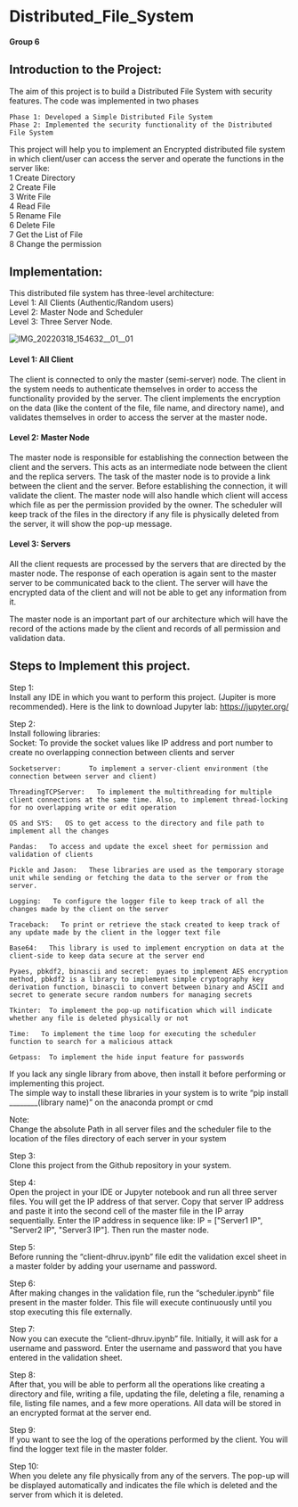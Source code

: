 # Distributed_File_System  
  
#### Group 6  
  
## Introduction to the Project:
    
The aim of this project is to build a Distributed File System with security features. The code was implemented in two phases    
    
	Phase 1: Developed a Simple Distributed File System    
	Phase 2: Implemented the security functionality of the Distributed File System
	    
This project will help you to implement an Encrypted distributed file system in which client/user can access the server and operate the functions in the server like:       
  1 Create Directory   
  2 Create File   
  3 Write File   
  4 Read File   
  5 Rename File   
  6 Delete File   
  7 Get the List of File  
  8 Change the permission    
  

## Implementation:

This distributed file system has three-level architecture:  
Level 1: All Clients (Authentic/Random users)   
Level 2: Master Node and Scheduler    
Level 3: Three Server Node.      

![IMG_20220318_154632__01__01](https://user-images.githubusercontent.com/34422998/159078539-618bda95-6b7f-4ae1-9d2e-1dd066d6c133.jpg)

#### Level 1: All Client  
The client is connected to only the master (semi-server) node. The client in the system needs to authenticate themselves in order to access the functionality provided by the server. The client implements the encryption on the data (like the content of the file, file name, and directory name), and validates themselves in order to access the server at the master node.     

#### Level 2: Master Node   
The master node is responsible for establishing the connection between the client and the servers. This acts as an intermediate node between the client and the replica servers. The task of the master node is to provide a link between the client and the server. Before establishing the connection, it will validate the client. The master node will also handle which client will access which file as per the permission provided by the owner. The scheduler will keep track of the files in the directory if any file is physically deleted from the server, it will show the pop-up message.        

#### Level 3: Servers  
All the client requests are processed by the servers that are directed by the master node. The response of each operation is again sent to the master server to be communicated back to the client. The server will have the encrypted data of the client and will not be able to get any information from it.   
    
 The master node is an important part of our architecture which will have the record of the actions made by the client and records of all permission and validation data.       
    
## Steps to Implement this project.  
  
Step 1:  
Install any IDE in which you want to perform this project. (Jupiter is more recommended). Here is the link to download Jupyter lab: https://jupyter.org/
       
            
Step 2:   
Install following libraries:   
  	Socket:	       To provide the socket values like IP address and port number to create no overlapping connection between clients and server 
      
	Socketserver:		To implement a server-client environment (the connection between server and client)    
	    
	ThreadingTCPServer:   To implement the multithreading for multiple client connections at the same time. Also, to implement thread-locking for no overlapping write or edit operation      
	    
	OS and SYS:   OS to get access to the directory and file path to implement all the changes    
	    
	Pandas:   To access and update the excel sheet for permission and validation of clients    
	    
	Pickle and Jason:   These libraries are used as the temporary storage unit while sending or fetching the data to the server or from the server.    
	    
	Logging:   To configure the logger file to keep track of all the changes made by the client on the server    
	    
	Traceback:   To print or retrieve the stack created to keep track of any update made by the client in the logger text file    
	    
	Base64:   This library is used to implement encryption on data at the client-side to keep data secure at the server end     
	    
	Pyaes, pbkdf2, binascii and secret:  pyaes to implement AES encryption method, pbkdf2 is a library to implement simple cryptography key derivation function, binascii to convert between binary and ASCII and secret to generate secure random numbers for managing secrets    
	    
	Tkinter:  To implement the pop-up notification which will indicate whether any file is deleted physically or not    
	    
	Time:   To implement the time loop for executing the scheduler function to search for a malicious attack    
	    
 	Getpass:  To implement the hide input feature for passwords    
    	    
If you lack any single library from above, then install it before performing or implementing this project.     
The simple way to install these libraries in your system is to write “pip install ________(library name)” on the anaconda prompt or cmd     
         
Note:     
Change the absolute Path in all server files and the scheduler file to the location of the files directory of each server in your system    
      
Step 3:  
Clone this project from the Github repository in your system.  
        
Step 4:  
Open the project in your IDE or Jupyter notebook and run all three server files. You will get the IP address of that server. Copy that server IP address and paste it into the second cell of the master file in the IP array sequentially. Enter the IP address in sequence like: IP = ["Server1 IP", "Server2 IP", "Server3 IP"]. Then run the master node.    
           
Step 5:  
Before running the “client-dhruv.ipynb” file edit the validation excel sheet in a master folder by adding your username and password.      
          
Step 6:  
After making changes in the validation file, run the “scheduler.ipynb” file present in the master folder. This file will execute continuously until you stop executing this file externally.      
        
Step 7:  
Now you can execute the “client-dhruv.ipynb” file. Initially, it will ask for a username and password. Enter the username and password that you have entered in the validation sheet.    
    
Step 8:     
 After that, you will be able to perform all the operations like creating a directory and file, writing a file, updating the file, deleting a file, renaming a file, listing file names, and a few more operations. All data will be stored in an encrypted format at the server end.    
     
Step 9:     
If you want to see the log of the operations performed by the client. You will find the logger text file in the master folder.     
    
Step 10:    
When you delete any file physically from any of the servers. The pop-up will be displayed automatically and indicates the file which is deleted and the server from which it is deleted.    
